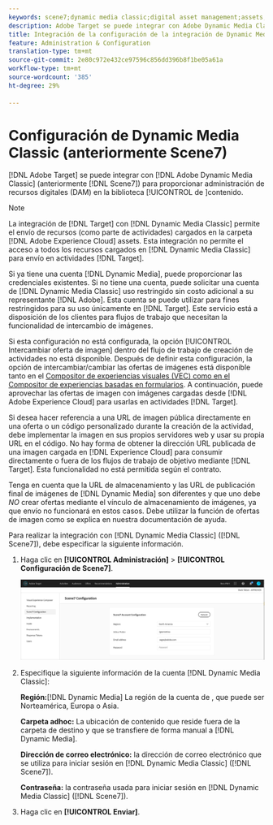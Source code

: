 ```yaml
---
keywords: scene7;dynamic media classic;digital asset management;assets;dam;content library;swap image
description: Adobe Target se puede integrar con Adobe Dynamic Media Classic (anteriormente Scene7) para proporcionar administración de recursos digitales (DAM) en la biblioteca de contenido.
title: Integración de la configuración de la integración de Dynamic Media Classic
feature: Administration & Configuration
translation-type: tm+mt
source-git-commit: 2e80c972e432ce97596c856dd396b8f1be05a61a
workflow-type: tm+mt
source-wordcount: '385'
ht-degree: 29%

---
```



# Configuración de Dynamic Media Classic (anteriormente Scene7)

[!DNL Adobe Target] se puede integrar con  [!DNL Adobe Dynamic Media Classic] (anteriormente  [!DNL Scene7]) para proporcionar administración de recursos digitales (DAM) en la biblioteca [!UICONTROL  de ]contenido.

>[!NOTE]
>
>La integración de [!DNL Target] con [!DNL Dynamic Media Classic] permite el envío de recursos (como parte de actividades) cargados en la carpeta [!DNL Adobe Experience Cloud] assets. Esta integración no permite el acceso a todos los recursos cargados en [!DNL Dynamic Media Classic] para envío en actividades [!DNL Target].

Si ya tiene una cuenta [!DNL Dynamic Media], puede proporcionar las credenciales existentes. Si no tiene una cuenta, puede solicitar una cuenta de [!DNL Dynamic Media Classic] uso restringido sin costo adicional a su representante [!DNL Adobe]. Esta cuenta se puede utilizar para fines restringidos para su uso únicamente en [!DNL Target]. Este servicio está a disposición de los clientes para flujos de trabajo que necesitan la funcionalidad de intercambio de imágenes.

<!-- 
>[!NOTE]
>
>A restricted-use, free [!DNL Dynamic Media Classic] account for [!DNL Adobe Target] is no longer supported for new customers or new users. Existing sign-in credentials work as usual. 
-->

Si esta configuración no está configurada, la opción [!UICONTROL Intercambiar oferta de imagen] dentro del flujo de trabajo de creación de actividades no está disponible. Después de definir esta configuración, la opción de intercambiar/cambiar las ofertas de imágenes está disponible tanto en el  [Compositor de experiencias visuales (VEC) como en el Compositor de experiencias basadas en formularios](/help/c-experiences/experiences.md#concept_A2E10F6AFB3D4AEAB6951EE14688848D). A continuación, puede aprovechar las ofertas de imagen con imágenes cargadas desde [!DNL Adobe Experience Cloud] para usarlas en actividades [!DNL Target].

Si desea hacer referencia a una URL de imagen pública directamente en una oferta o un código personalizado durante la creación de la actividad, debe implementar la imagen en sus propios servidores web y usar su propia URL en el código. No hay forma de obtener la dirección URL publicada de una imagen cargada en [!DNL Experience Cloud] para consumir directamente o fuera de los flujos de trabajo de objetivo mediante [!DNL Target]. Esta funcionalidad no está permitida según el contrato.

Tenga en cuenta que la URL de almacenamiento y las URL de publicación final de imágenes de [!DNL Dynamic Media] son diferentes y que uno debe *NO* crear ofertas mediante el vínculo de almacenamiento de imágenes, ya que envío no funcionará en estos casos. Debe utilizar la función de ofertas de imagen como se explica en nuestra documentación de ayuda.

Para realizar la integración con [!DNL Dynamic Media Classic] ([!DNL Scene7]), debe especificar la siguiente información.

1. Haga clic en **[!UICONTROL Administración]** > **[!UICONTROL Configuración de Scene7]**.

   ![Página de Scene7](/help/administrating-target/assets/scene7.png)

1. Especifique la siguiente información de la cuenta [!DNL Dynamic Media Classic]:

   **Región:**[!DNL Dynamic Media] La región de la cuenta de , que puede ser Norteamérica, Europa o Asia.

   **Carpeta adhoc:** La ubicación de contenido que reside fuera de la carpeta de destino y que se transfiere de forma manual a [!DNL Dynamic Media].

   **Dirección de correo electrónico:** la dirección de correo electrónico que se utiliza para iniciar sesión en  [!DNL Dynamic Media Classic] ([!DNL Scene7]).

   **Contraseña:** la contraseña usada para iniciar sesión en  [!DNL Dynamic Media Classic] ([!DNL Scene7]).

1. Haga clic en **[!UICONTROL Enviar]**.

